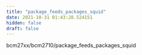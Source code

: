 ```yaml
---
title: "package_feeds_packages_squid"
date: 2021-10-31 01:43:28.524151
hidden: false
draft: false
---
```


bcm27xx/bcm2710/package_feeds_packages_squid

